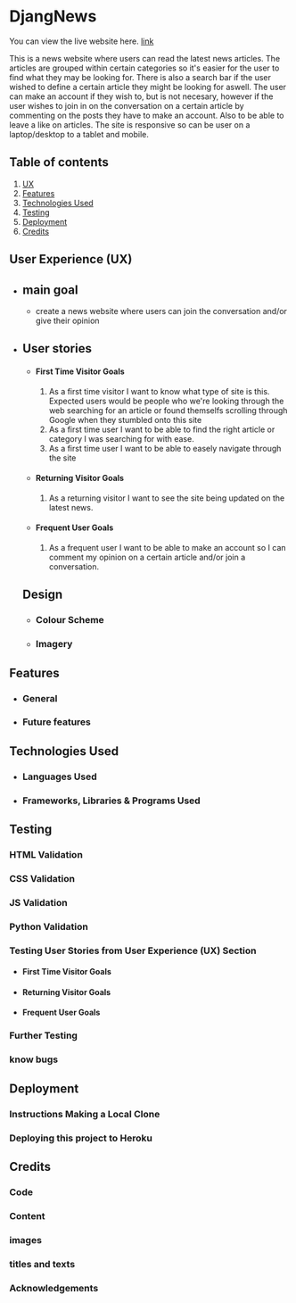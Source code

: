 # DjangNews

You can view the live website here. [link](https://djangnews.herokuapp.com/)

This is a news website where users can read the latest news articles. The articles are grouped within certain categories so it's easier for the user
to find what they may be looking for. There is also a search bar if the user wished to define a certain article they might be looking for aswell. The user
can make an account if they wish to, but is not necesary, however if the user wishes to join in on the conversation on a certain article by commenting on
the posts they have to make an account. Also to be able to leave a like on articles. The site is responsive so can be user on a laptop/desktop to a tablet
and mobile. 

## Table of contents
1. [UX](#UX)
2. [Features](#Features)
3. [Technologies Used](#Technologies)
4. [Testing](#Testing)
5. [Deployment](#Deployment)
6. [Credits](#Credits)

## User Experience (UX)

- ## main goal

    - create a news website where users can join the conversation and/or give their opinion

-   ## User stories

    -   #### First Time Visitor Goals
        1. As a first time visitor I want to know what type of site is this. Expected users would be people 
           who we're looking through the web searching for an article or found themselfs scrolling through Google
           when they stumbled onto this site
        2. As a first time user I want to be able to find the right article or category I was searching for with ease.
        3. As a first time user I want to be able to easely navigate through the site

    -   #### Returning Visitor Goals
        1. As a returning visitor I want to see the site being updated on the latest news.

    -   #### Frequent User Goals
        1. As a frequent user I want to be able to make an account so I can comment my opinion on
            a certain article and/or join a conversation.

    ## Design
    -   ### Colour Scheme

    -    ### Imagery


## Features

- ### General
    

- ### Future features

## Technologies Used

- ### Languages Used


- ### Frameworks, Libraries & Programs Used


## Testing

### HTML Validation

### CSS Validation

### JS Validation

###  Python Validation

### Testing User Stories from User Experience (UX) Section

-   #### First Time Visitor Goals


-   #### Returning Visitor Goals


-   #### Frequent User Goals

### Further Testing


### know bugs


## Deployment

### Instructions Making a Local Clone


### Deploying this project to Heroku

## Credits

### Code


### Content 


### images

### titles and texts

### Acknowledgements
